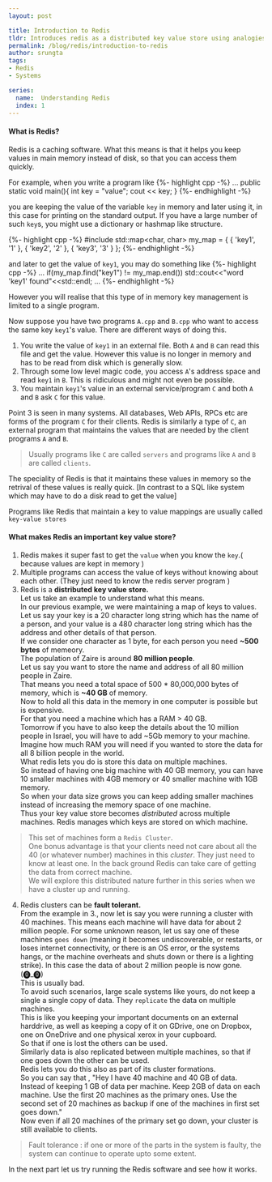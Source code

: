 ```yaml
---
layout: post

title: Introduction to Redis
tldr: Introduces redis as a distributed key value store using analogies.
permalink: /blog/redis/introduction-to-redis
author: srungta
tags: 
- Redis
- Systems

series: 
  name:  Understanding Redis
  index: 1
---
```


#### What is Redis?
Redis is a caching software. What this means is that it helps you keep values in main memory instead of disk, so that you can access them quickly.

For example, when you write a program like 
{%- highlight cpp -%}
...
public static void main(){
    int key = "value";
    cout << key;
}
{%- endhighlight -%}

you are keeping the value of the variable `key` in memory and later using it, in this case for printing on the standard output.
If you have a large number of such `key`s, you might use a dictionary or hashmap like structure.

{%- highlight cpp -%}
#include <map>
std::map<char, char> my_map = {
    { 'key1', '1' },
    { 'key2', '2' },
    { 'key3', '3' }
};
{%- endhighlight -%}

and later to get the value of `key1`, you may do something like
{%- highlight cpp -%}
...
if(my_map.find("key1") != my_map.end())
        std::cout<<"word 'key1' found"<<std::endl;
...
{%- endhighlight -%}

However you will realise that this type of in memory key management is limited to a single program.

Now suppose you have two programs `A.cpp` and `B.cpp` who want to access the same key `key1`'s value.
There are different ways of doing this.
1. You write the value of `key1` in an external file. Both `A` and `B` can read this file and get the value. However this value is no longer in memory and has to be read from disk which is generally slow.
2. Through some low level magic code, you access `A`'s address space and read `key1` in `B`. This is ridiculous and might not even be possible. 
3.  You maintain `key1`'s value in an external service/program `C` and both `A` and `B` ask `C` for this value.  

Point 3 is seen in many systems. All databases, Web APIs, RPCs etc are forms of the program `C` for their clients.
Redis is similarly a type of `C`, an external program that maintains the values that are needed by the client programs `A` and `B`.

> Usually programs like `C` are called `servers` and programs like `A` and `B` are called `clients`.

The speciality of Redis is that it maintains these values in memory so the retrival of these values is really quick.
[In contrast to a SQL like system which may have to do a disk read to get the value]

Programs like Redis that maintain a key to value mappings are usually called `key-value stores` 

#### What makes Redis an important key value store?
1. Redis makes it super fast to get the `value` when you know the `key`.( because values are kept in memory )
2. Multiple programs can access the value of keys without knowing about each other. (They just need to know the redis server program )
3. Redis is a **distributed key value store.**  
Let us take an example to understand what this means.  
In our previous example, we were maintaining a map of keys to values.  
Let us say your key is a 20 character long string which has the name of a person, and your value is a 480 character long string which has the address and other details of that person.  
If we consider one character as 1 byte, for each person you need **~500 bytes** of memeory.  
The population of Zaire is around **80 million people**.  
Let us say you want to store the name and address of all 80 million people in Zaire.   
That means you need a total space of 500 * 80,000,000 bytes of memory, which is **~40 GB** of memory.  
Now to hold all this data in the memory in one computer is possible but is expensive.  
For that you need a machine which has a RAM > 40 GB.  
Tomorrow if you have to also keep the details about the 10 million people in Israel, you will have to add ~5Gb memory to your machine. Imagine how much RAM you will need if you wanted to store the data for all 8 billion people in the world.  
What redis lets you do is store this data on multiple machines.  
So instead of having one big machine with 40 GB memory, you can have 10 smaller machines with 4GB memory or 40 smaller machine with 1GB memory.  
So when your data size grows you can keep adding smaller machines instead of increasing the memory space of one machine.  
Thus your key value store becomes *distributed* across multiple machines.
Redis manages which keys are stored on which machine.

> This set of machines form a `Redis Cluster`.  
> One bonus advantage is that your clients need not care about all the 40 (or whatever number) machines in this *cluster*.
They just need to know at least one. In the back ground Redis can take care of getting the data from correct machine.  
> We will explore this distributed nature further in this series when we have a cluster up and running.

4. Redis clusters can be **fault tolerant.**  
From the example in 3., now let is say you were running a cluster with 40 machines. This means each machine will have data for about 2 million people. For some unknown reason, let us say one of these machines `goes down` (meaning it becomes undiscoverable, or restarts, or loses internet connectivity, or there is an OS error, or the systems hangs, or the machine overheats and shuts down or there is a lighting strike). In this case the data of about 2 million people is now gone. (⓿_⓿)  
This is usually bad.  
To avoid such scenarios, large scale systems like yours, do not keep a single a single copy of data. They `replicate` the data on multiple machines.  
This is like you keeping your important documents on an external harddrive, as well as keeping a copy of it on GDrive, one on Dropbox, one on OneDrive and one physical xerox in your cupboard.  
So that if one is lost the others can be used.  
Similarly data is also replicated between multiple machines, so that if one goes down the other can be used.  
Redis lets you do this also as part of its cluster formations.  
So you can say that , "Hey I have 40 machine and 40 GB of data. Instead of keeping 1 GB of data per machine. Keep 2GB of data on each machine. Use the first 20 machines as the primary ones. Use the second set of 20 machines as backup if one of the machines in first set goes down."  
Now even if all 20 machines of the primary set go down, your cluster is still available to clients.   
> Fault tolerance : if one or more of the parts in the system is faulty, the system can continue to operate upto some extent. 

In the next part let us try running the Redis software and see how it works.
